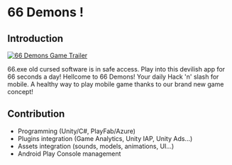 # 66 Demons !

## Introduction

[![66 Demons Game Trailer](https://img.youtube.com/vi/jiytMSzdgyA/0.jpg)](https://www.youtube.com/watch?v=jiytMSzdgyA)

66.exe old cursed software is in safe access. Play into this devilish app for 66 seconds a day!
Hellcome to 66 Demons! Your daily Hack 'n' slash for mobile.
A healthy way to play mobile game thanks to our brand new game concept!

## Contribution

- Programming (Unity/C#, PlayFab/Azure)
- Plugins integration (Game Analytics, Unity IAP, Unity Ads...)
- Assets integration (sounds, models, animations, UI...)
- Android Play Console management